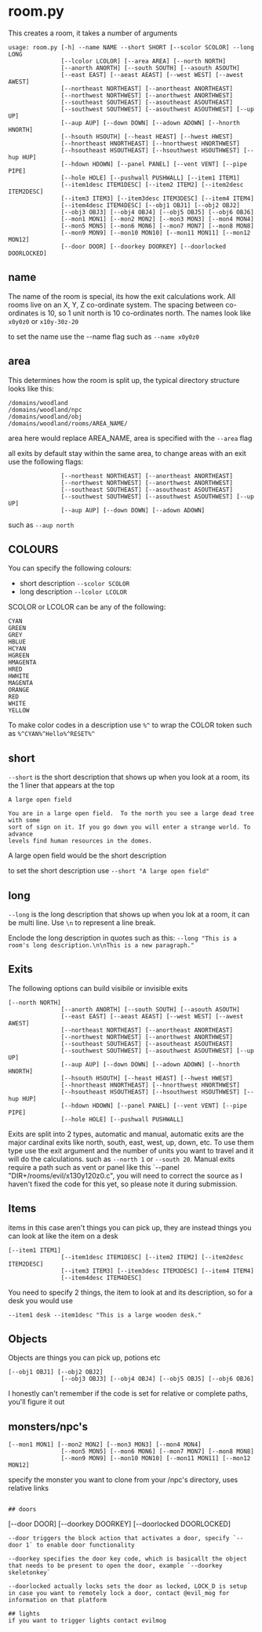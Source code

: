 # room.py
This creates a room, it takes a number of arguments

```
usage: room.py [-h] --name NAME --short SHORT [--scolor SCOLOR] --long LONG
               [--lcolor LCOLOR] [--area AREA] [--north NORTH]
               [--anorth ANORTH] [--south SOUTH] [--asouth ASOUTH]
               [--east EAST] [--aeast AEAST] [--west WEST] [--awest AWEST]
               [--northeast NORTHEAST] [--anortheast ANORTHEAST]
               [--northwest NORTHWEST] [--anorthwest ANORTHWEST]
               [--southeast SOUTHEAST] [--asoutheast ASOUTHEAST]
               [--southwest SOUTHWEST] [--asouthwest ASOUTHWEST] [--up UP]
               [--aup AUP] [--down DOWN] [--adown ADOWN] [--hnorth HNORTH]
               [--hsouth HSOUTH] [--heast HEAST] [--hwest HWEST]
               [--hnortheast HNORTHEAST] [--hnorthwest HNORTHWEST]
               [--hsoutheast HSOUTHEAST] [--hsouthwest HSOUTHWEST] [--hup HUP]
               [--hdown HDOWN] [--panel PANEL] [--vent VENT] [--pipe PIPE]
               [--hole HOLE] [--pushwall PUSHWALL] [--item1 ITEM1]
               [--item1desc ITEM1DESC] [--item2 ITEM2] [--item2desc ITEM2DESC]
               [--item3 ITEM3] [--item3desc ITEM3DESC] [--item4 ITEM4]
               [--item4desc ITEM4DESC] [--obj1 OBJ1] [--obj2 OBJ2]
               [--obj3 OBJ3] [--obj4 OBJ4] [--obj5 OBJ5] [--obj6 OBJ6]
               [--mon1 MON1] [--mon2 MON2] [--mon3 MON3] [--mon4 MON4]
               [--mon5 MON5] [--mon6 MON6] [--mon7 MON7] [--mon8 MON8]
               [--mon9 MON9] [--mon10 MON10] [--mon11 MON11] [--mon12 MON12]
               [--door DOOR] [--doorkey DOORKEY] [--doorlocked DOORLOCKED]
```

## name
The name of the room is special, its how the exit calculations work. All rooms
live on an X, Y, Z co-ordinate system. The spacing between co-ordinates is 10, so
1 unit north is 10 co-ordinates north. The names look like `x0y0z0` or `x10y-30z-20`

to set the name use the --name flag such as `--name x0y0z0`

## area
This determines how the room is split up, the typical directory structure looks like this:
```
/domains/woodland
/domains/woodland/npc
/domains/woodland/obj
/domains/woodland/rooms/AREA_NAME/
```

area here would replace AREA_NAME, area is specified with the `--area` flag

all exits by default stay within the same area, to change areas with an exit use the following flags:
```
               [--northeast NORTHEAST] [--anortheast ANORTHEAST]
               [--northwest NORTHWEST] [--anorthwest ANORTHWEST]
               [--southeast SOUTHEAST] [--asoutheast ASOUTHEAST]
               [--southwest SOUTHWEST] [--asouthwest ASOUTHWEST] [--up UP]
               [--aup AUP] [--down DOWN] [--adown ADOWN]
```

such as `--aup north`

## COLOURS
You can specify the following colours:

* short description `--scolor SCOLOR`
* long description `--lcolor LCOLOR`

SCOLOR or LCOLOR can be any of the following:
```
CYAN
GREEN
GREY
HBLUE
HCYAN
HGREEN
HMAGENTA
HRED
HWHITE
MAGENTA
ORANGE
RED
WHITE
YELLOW
```

To make color codes in a description use `%^` to wrap the COLOR token such as `%^CYAN%^Hello%^RESET%^`

## short
`--short` is the short description that shows up when you look at a room, its the 1 liner that appears at the top

```
A large open field

You are in a large open field.  To the north you see a large dead tree with some
sort of sign on it. If you go down you will enter a strange world. To advance
levels find human resources in the domes.
```
A large open field would be the short description

to set the short description use `--short "A large open field"`

## long
`--long` is the long description that shows up when you lok at a room, it can be multi line.  Use `\n` to represent a line break.

Enclode the long description in quotes such as this: `--long "This is a room's long description.\n\nThis is a new paragraph."`

## Exits
The following options can build visibile or invisible exits

```
[--north NORTH]
               [--anorth ANORTH] [--south SOUTH] [--asouth ASOUTH]
               [--east EAST] [--aeast AEAST] [--west WEST] [--awest AWEST]
               [--northeast NORTHEAST] [--anortheast ANORTHEAST]
               [--northwest NORTHWEST] [--anorthwest ANORTHWEST]
               [--southeast SOUTHEAST] [--asoutheast ASOUTHEAST]
               [--southwest SOUTHWEST] [--asouthwest ASOUTHWEST] [--up UP]
               [--aup AUP] [--down DOWN] [--adown ADOWN] [--hnorth HNORTH]
               [--hsouth HSOUTH] [--heast HEAST] [--hwest HWEST]
               [--hnortheast HNORTHEAST] [--hnorthwest HNORTHWEST]
               [--hsoutheast HSOUTHEAST] [--hsouthwest HSOUTHWEST] [--hup HUP]
               [--hdown HDOWN] [--panel PANEL] [--vent VENT] [--pipe PIPE]
               [--hole HOLE] [--pushwall PUSHWALL]
```

Exits are split into 2 types, automatic and manual, automatic exits are the major cardinal exits like north, south, east, west, up, down, etc. To use them
type use the exit argument and the number of units you want to travel and it will do the calculations. such as `--north 1` or `--south 20`.  Manual exits require a path such as vent or panel like this `--panel "DIR+/rooms/evil/x130y120z0.c", you will need to correct the source as I haven't fixed the code for this yet, so please note it during submission.

## Items
items in this case aren't things you can pick up, they are instead things you can look at like the item on a desk

```
[--item1 ITEM1]
               [--item1desc ITEM1DESC] [--item2 ITEM2] [--item2desc ITEM2DESC]
               [--item3 ITEM3] [--item3desc ITEM3DESC] [--item4 ITEM4]
               [--item4desc ITEM4DESC]
```

You need to specify 2 things, the item to look at and its description, so for a desk you would use
```
--item1 desk --item1desc "This is a large wooden desk."
```

## Objects
Objects are things you can pick up, potions etc

```
[--obj1 OBJ1] [--obj2 OBJ2]
               [--obj3 OBJ3] [--obj4 OBJ4] [--obj5 OBJ5] [--obj6 OBJ6]
```

I honestly can't remember if the code is set for relative or complete paths, you'll figure it out

## monsters/npc's
```
[--mon1 MON1] [--mon2 MON2] [--mon3 MON3] [--mon4 MON4]
               [--mon5 MON5] [--mon6 MON6] [--mon7 MON7] [--mon8 MON8]
               [--mon9 MON9] [--mon10 MON10] [--mon11 MON11] [--mon12 MON12]
```

specify the monster you want to clone from your /npc's directory, uses relative links
```

## doors
```
[--door DOOR] [--doorkey DOORKEY] [--doorlocked DOORLOCKED]
```
--door triggers the block action that activates a door, specify `--door 1` to enable door functionality

--doorkey specifies the door key code, which is basicallt the object that needs to be present to open the door, example `--doorkey skeletonkey`

--doorlocked actually locks sets the door as locked, LOCK_D is setup in case you want to remotely lock a door, contact @evil_mog for information on that platform

## lights
if you want to trigger lights contact evilmog
